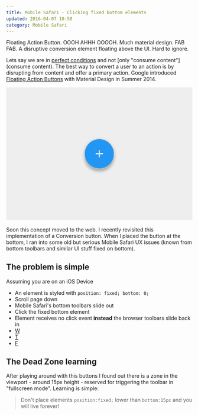 ```yaml
---
title: Mobile Safari - Clicking fixed bottom elements
updated: 2016-04-07 10:50
category: Mobile Safari
---
```


Floating Action Button. OOOH AHHH OOOOH. Much material design. FAB FAB. A disruptive conversion element floating above the UI. Hard to ignore.


Lets say we are in [perfect conditions](http://www.zeldman.com/2015/06/03/material-design-why-the-floating-action-button-is-bad-ux-design/) and not [only "consume content"](consume content). The best way to convert a user to an action is by disrupting from content and offer a primary action. Google introduced [Floating Action Buttons](https://www.google.com/design/spec/components/buttons-floating-action-button.html#buttons-floating-action-button-floating-action-button) with Material Design in Summer 2014.

![a fab](/assets/build/mobile-safari-floating-action-buttons/fab.png)

Soon this concept moved to the web. I recently revisited this implementation of a Conversion button. When I placed the button at the bottom, I ran into some old but serious Mobile Safari UX issues (known from bottom toolbars and similar UI stuff fixed on bottom).

## The problem is simple

Assuming you are on an iOS Device

- An element is styled with ```position: fixed; bottom: 0;```
- Scroll page down
- Mobile Safari's bottom toolbars slide out
- Click the fixed bottom element
- Element receives no click event **instead** the browser toolbars slide back in
- [W](http://apple.stackexchange.com/questions/130822/safari-ios-menu-bar-conflicts-with-buttons-in-lower-10-of-the-screen)
- [T](http://stackoverflow.com/questions/21715917/prevent-mobile-safari-from-presenting-toolbar-when-bottom-of-viewport-is-tapped)
- [F](http://stackoverflow.com/questions/23657943/buttons-aligned-to-bottom-of-page-conflict-with-mobile-safaris-menu-bar/)

## The Dead Zone learning

After playing around with this buttons I found out there is a zone in the viewport - around 15px height - reserved for triggering the toolbar in "fullscreen mode". Learning is simple:

> Don't place elements ```position:fixed;``` lower than ```bottom:15px``` and you will live forever!
